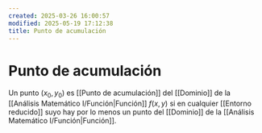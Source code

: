 ```yaml
---
created: 2025-03-26 16:00:57
modified: 2025-05-19 17:12:38
title: Punto de acumulación
---
```


# Punto de acumulación

Un punto $(x_0, y_0)$ es [[Punto de acumulación]] del [[Dominio]] de la [[Análisis Matemático I/Función|Función]] $f(x, y)$ si en cualquier [[Entorno reducido]] suyo hay por lo menos un punto del [[Dominio]] de la [[Análisis Matemático I/Función|Función]].
